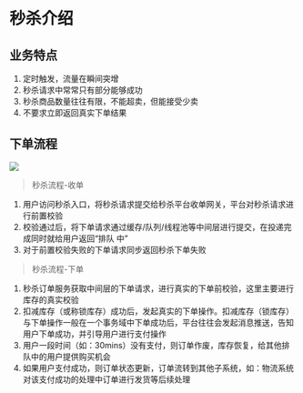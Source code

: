 # 秒杀介绍

## 业务特点

1. 定时触发，流量在瞬间突增
2. 秒杀请求中常常只有部分能够成功
3. 秒杀商品数量往往有限，不能超卖，但能接受少卖
4. 不要求立即返回真实下单结果  

## 下单流程

![](https://gitee.com/xiaojihao/pubImage/raw/master/image/java/project/20211225215218.png)



> 秒杀流程-收单  

1. 用户访问秒杀入口，将秒杀请求提交给秒杀平台收单网关，平台对秒杀请求进行前置校验
2. 校验通过后，将下单请求通过缓存/队列/线程池等中间层进行提交，在投递完成同时就给用户返回“排队
   中”
3. 对于前置校验失败的下单请求同步返回秒杀下单失败  

> 秒杀流程-下单 

1. 秒杀订单服务获取中间层的下单请求，进行真实的下单前校验，这里主要进行库存的真实校验
2. 扣减库存（或称锁库存）成功后，发起真实的下单操作。扣减库存（锁库存）与下单操作一般在一个事务域中下单成功后，平台往往会发起消息推送，告知用户下单成功，并引导用户进行支付操作
3. 用户一段时间（如：30mins）没有支付，则订单作废，库存恢复，给其他排队中的用户提供购买机会
4. 如果用户支付成功，则订单状态更新，订单流转到其他子系统，如：物流系统对该支付成功的处理中订单进行发货等后续处理  